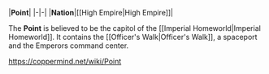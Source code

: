 |**Point**|
|-|-|
|**Nation**|[[High Empire\|High Empire]]|

The **Point** is believed to be the capitol of the [[Imperial Homeworld\|Imperial Homeworld]]. It contains the [[Officer's Walk\|Officer's Walk]], a spaceport and the Emperors command center.




https://coppermind.net/wiki/Point